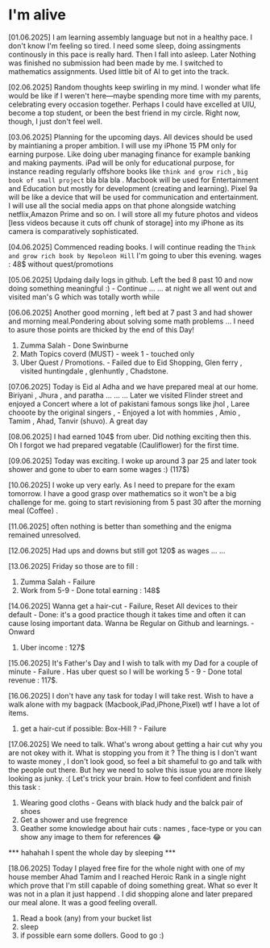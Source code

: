 # I'm alive # 
[01.06.2025]
I am learning assembly language but not in a healthy pace. I don't know I'm feeling so tired. I need some sleep, doing assingments continously in this pace is really hard. Then I fall into asleep. Later Nothing was finished no submission had been made by me. I switched to mathematics assignments. Used little bit of AI to get into the track. 

[02.06.2025]
Random thoughts keep swirling in my mind. I wonder what life would be like if I weren't here—maybe spending more time with my parents, celebrating every occasion together. Perhaps I could have excelled at UIU, become a top student, or been the best friend in my circle. Right now, though, I just don't feel well. 

[03.06.2025]
Planning for the upcoming days. All devices should be used by maintianing a proper ambition. I will use my iPhone 15 PM only for earning purpose. Like doing uber managing finance for example banking and making payments. iPad will be only for educational purpose, for instance reading regularly offshore books like `think and grow rich` , `big book of small project` bla bla bla . Macbook will be used for Entertainment and Education but mostly for development (creating and learning). Pixel 9a will be like a device that will be used for communication and entertainment. I will use all the social media apps on that phone alongside watching netflix,Amazon Prime and so on. I will store all my future photos and videos [less videos because it cuts off chunk of storage]  into my iPhone as its camera is comparatively sophisticated. 

[04.06.2025]
Commenced reading books. I will continue reading the `Think and grow rich book by Nepoleon Hill` 
I'm going to uber this evening. wages : 48$ without quest/promotions

[05.06.2025]
Updaing daily logs in github. Left the bed 8 past 10 and now doing something meaningful :) - Continue ... ... at night we all went out and visited man's G which was totally worth while 

[06.06.2025]
Another good morning , left bed at 7 past 3 and had shower and morning meal.Pondering about solving some math problems ... I need to asure those points are thicked by the end of this Day!
1. Zumma Salah - Done Swinburne
2. Math Topics coverd (MUST) - week 1 - touched only 
3. Uber Quest / Promotions. - Failed due to Eid Shopping, Glen ferry , visited huntingdale , glenhuntly , Chadstone. 

[07.06.2025]
Today is Eid al Adha and we have prepared meal at our home. Biriyani , Jhura , and paratha ... ... ... Later we visited Flinder street and enjoyed a Concert where a lot of pakistani famous songs like jhol , Laree chooote by the original singers , - Enjoyed a lot with hommies , Amio , Tamim , Ahad, Tanvir (shuvo). A great day

[08.06.2025]
I had earned 104$ from uber. Did nothing exciting then this. Oh I forgot we had prepared vegatable (Cauliflower) for the first time.

[09.06.2025]
Today was exciting. I woke up around 3 par 25 and later took shower and gone to uber to earn some wages :)  (117$)

[10.06.2025]
I woke up very early. As I need to prepare for the exam tomorrow. I have a good grasp over mathematics so it won't be a big challenge for me. going to start revisioning from 5 past 30 after the morning meal (Coffee) . 

[11.06.2025]
often nothing is better than something and the enigma remained unresolved. 

[12.06.2025]
Had ups and downs but still got 120$ as wages ... ... 

[13.06.2025]
Friday so those are to fill : 
1. Zumma Salah - Failure 
2. Work from 5-9 - Done total earning : 148$ 

[14.06.2025]
Wanna get a hair-cut - Failure, Reset All devices to their default - Done: it's a good practice though it takes time and often it can cause losing important data. Wanna be Regular on Github and learnings. - Onward 
1. Uber income : 127$ 

[15.06.2025]
It's Father's Day and I wish to talk with my Dad for a couple of minute - Failure . Has uber quest so I will be working 5 - 9 - Done total revenue : 117$. 

[16.06.2025]
I don't have any task for today I will take rest. Wish to have a walk alone with my bagpack (Macbook,iPad,iPhone,Pixel) wtf I have a lot of items.
1. get a hair-cut if possible: Box-Hill ? - Failure 

[17.06.2025]
We need to talk. What's wrong about getting a hair cut why you are not okey with it. What is stopping you from it ? The thing is I don't want to waste money , I don't look good, so feel a bit shameful to go and talk with the people out there. But hey we need to solve this issue you are more likely looking as junky. :( Let's trick your brain. How to feel confident and finish this task : 
1. Wearing good cloths  - Geans with black hudy and the balck pair of shoes
2. Get a shower and use fregrence 
3. Geather some knowledge about hair cuts : names , face-type or you can show any image to them for references 😂

*** hahahah I spent the whole day by sleeping ***

[18.06.2025]
Today I played free fire for the whole night with one of my house member Ahad Tamim and I reached Heroic Rank in a single night which prove that I'm still capable of doing something great. What so ever It was not in a plan it just happend . I did shopping alone and later prepared our meal alone. It was a good feeling overall. 

1. Read a book (any) from your bucket list 
2. sleep 
3. if possible earn some dollers.
 Good to go :) 
 
